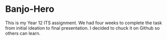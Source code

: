 # Banjo-Hero
This is my Year 12 ITS assignment. We had four weeks to complete the task from initial ideation to final presentation. I decided to chuck it on Github so others can learn.
